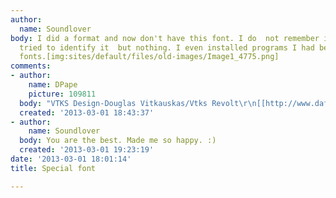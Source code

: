 ```yaml
---
author:
  name: Soundlover
body: I did a format and now don't have this font. I do  not remember its name and
  tried to identify it  but nothing. I even installed programs I had before that add
  fonts.[img:sites/default/files/old-images/Image1_4775.png]
comments:
- author:
    name: DPape
    picture: 109811
  body: "VTKS Design-Douglas Vitkauskas/Vtks Revolt\r\n[[http://www.dafont.com/vtks-revolt.font?text=Lilith&psize=l]][img:sites/default/files/old-images/lility1_5515.jpg]"
  created: '2013-03-01 18:43:37'
- author:
    name: Soundlover
  body: You are the best. Made me so happy. :)
  created: '2013-03-01 19:23:19'
date: '2013-03-01 18:01:14'
title: Special font

---
```

